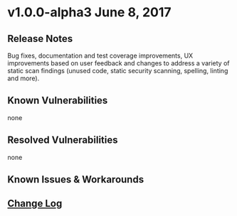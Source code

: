 # v1.0.0-alpha3 June 8, 2017

## Release Notes
Bug fixes, documentation and test coverage improvements, UX improvements based on user feedback and changes to address a variety of static scan findings (unused code, static security scanning, spelling, linting and more).

## Known Vulnerabilities
none

## Resolved Vulnerabilities
none

## Known Issues & Workarounds

## [Change Log](https://github.com/hyperledger/fabric-ca/blob/master/CHANGELOG.md#v100-alpha3)
